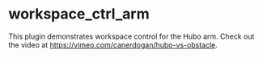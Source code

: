workspace_ctrl_arm
========

 This plugin demonstrates workspace control for the Hubo arm.
 Check out the video at https://vimeo.com/canerdogan/hubo-vs-obstacle.


